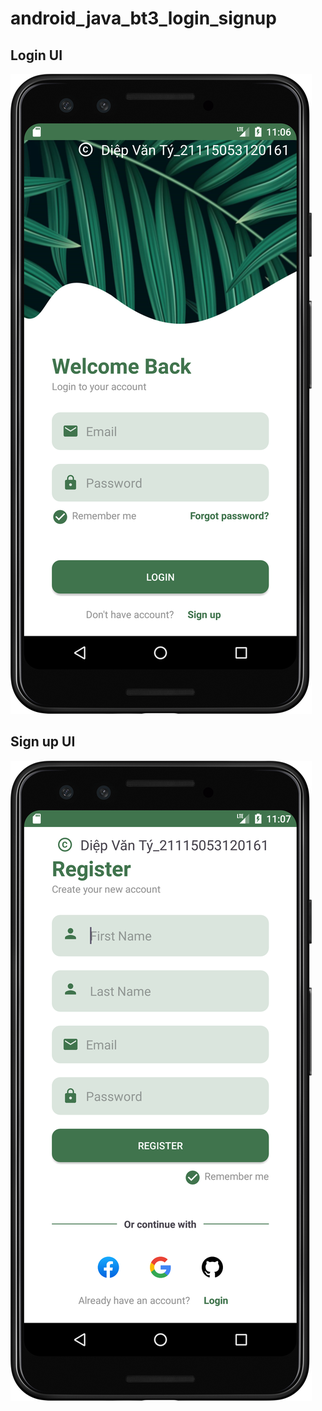 # android_java_bt3_login_signup

## Login UI

![login screen](./_media/login.png?raw=true)

## Sign up UI

![signup screen](./_media/signup.png?raw=true)
